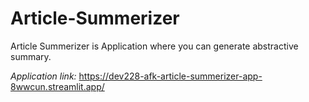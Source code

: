 # Article-Summerizer
Article Summerizer is Application where you can generate abstractive summary.

*Application link:* https://dev228-afk-article-summerizer-app-8wwcun.streamlit.app/
